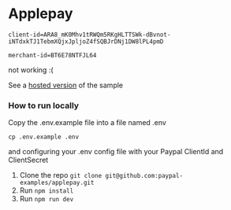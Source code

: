 # Applepay


`client-id=ARA8_mK0Mhv1tRWQm5RKgHLTTSWk-dBvnot-iNTdxkTJ1TebmXQjxJpljoZ4fSQBJrDNj1DW8lPL4pmD`

`merchant-id=BT6E78NTFJL64`

not working :(


See a [hosted version](https://applepay-paypal-js-sdk.herokuapp.com) of the sample


### How to run locally

Copy the .env.example file into a file named .env

```
cp .env.example .env
```

and configuring your .env config file with your Paypal ClientId and ClientSecret

1. Clone the repo  `git clone git@github.com:paypal-examples/applepay.git`
2. Run `npm install`
3. Run `npm run dev`


